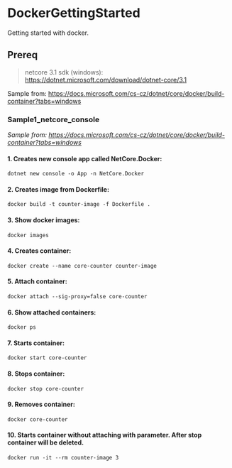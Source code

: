 # DockerGettingStarted
Getting started with docker.

## Prereq
> netcore 3.1 sdk (windows): https://dotnet.microsoft.com/download/dotnet-core/3.1

Sample from: https://docs.microsoft.com/cs-cz/dotnet/core/docker/build-container?tabs=windows

### Sample1_netcore_console

_Sample from: https://docs.microsoft.com/cs-cz/dotnet/core/docker/build-container?tabs=windows_

#### 1. Creates new console app called NetCore.Docker:
  
`dotnet new console -o App -n NetCore.Docker`

#### 2. Creates image from Dockerfile:
  
`docker build -t counter-image -f Dockerfile .`

#### 3. Show docker images: 
  
`docker images`

#### 4. Creates container: 
  
`docker create --name core-counter counter-image`

#### 5. Attach container: 
  
`docker attach --sig-proxy=false core-counter`

#### 6. Show attached containers: 
  
`docker ps`

#### 7. Starts container: 
  
`docker start core-counter`

#### 8. Stops container: 
  
`docker stop core-counter`

#### 9. Removes container: 
  
`docker core-counter`

#### 10. Starts container without attaching with parameter. After stop container will be deleted. 
  
`docker run -it --rm counter-image 3`
